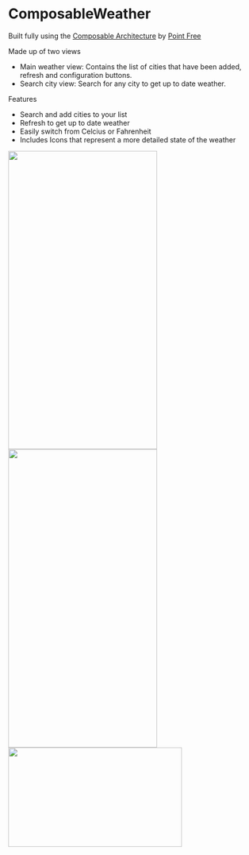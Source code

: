 # ComposableWeather

Built fully using the <a href="https://github.com/pointfreeco/swift-composable-architecture#:~:text=The%20Composable%20Architecture%20(TCA%2C%20for,%2C%20tvOS%2C%20and%20watchOS).">Composable Architecture</a> by <a href= "https://www.pointfree.co/">Point Free </a> 

Made up of two views
- Main weather view: Contains the list of cities that have been added, refresh and configuration buttons.
- Search city view: Search for any city to get up to date weather.

Features
- Search and add cities to your list
- Refresh to get up to date weather
- Easily switch from Celcius or Fahrenheit
- Includes Icons that represent a more detailed state of the weather

<p>
<img src= "https://user-images.githubusercontent.com/43650249/163662178-4ca28a32-eb37-4376-87f9-35d45d358a68.png" width ="300" height="600">
<img src= "https://user-images.githubusercontent.com/43650249/163661991-631c52ca-0aa7-4f5d-9e52-a36347531c74.png" width ="300" height="600">
<img src= "https://user-images.githubusercontent.com/43650249/163662502-cb626b64-1478-4dff-bf8e-4ba7e8012978.png" width ="350" height="200" align="top">
</p>
